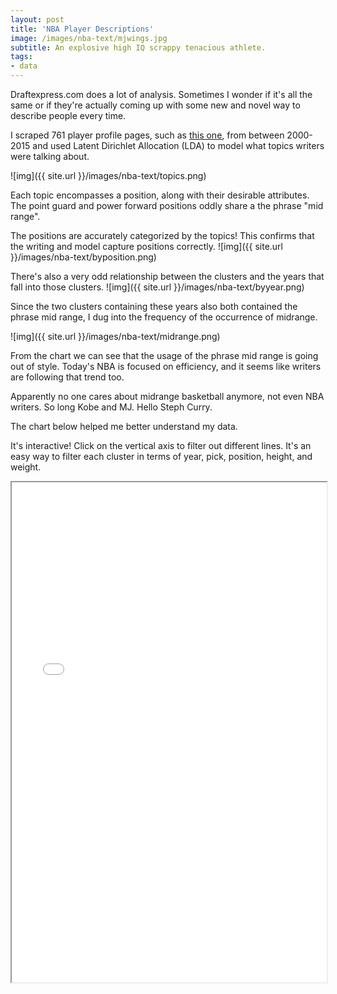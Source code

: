 ```yaml
---
layout: post
title: 'NBA Player Descriptions'
image: /images/nba-text/mjwings.jpg
subtitle: An explosive high IQ scrappy tenacious athlete.
tags:
- data
---
```

Draftexpress.com does a lot of analysis.  Sometimes I wonder if it's all the same or if they're actually coming up with some new and novel way to describe people every time.

I scraped 761 player profile pages, such as [this one](http://www.draftexpress.com/profile/Karl-Towns-61831/), from between 2000-2015 and used Latent Dirichlet Allocation (LDA) to model what topics writers were talking about.

![img]({{ site.url }}/images/nba-text/topics.png)

Each topic encompasses a position, along with their desirable attributes.  The point guard and power forward positions oddly share a the phrase "mid range".  

The positions are accurately categorized by the topics!  This confirms that the writing and  model capture positions correctly.
![img]({{ site.url }}/images/nba-text/byposition.png)

There's also a very odd relationship between the clusters and the years that fall into those clusters.
![img]({{ site.url }}/images/nba-text/byyear.png)

Since the two clusters containing these years also both contained the phrase mid range, I dug into the frequency of the occurrence of midrange.

![img]({{ site.url }}/images/nba-text/midrange.png)

From the chart we can see that the usage of the phrase mid range is going out of style.  Today's NBA is focused on efficiency, and it seems like writers are following that trend too.

Apparently no one cares about midrange basketball anymore, not even NBA writers.  So long Kobe and MJ.  Hello Steph Curry.

The chart below helped me better understand my data.

It's interactive!  Click on the vertical axis to filter out different lines.  It's an easy way to filter each cluster in terms of year, pick, position, height, and weight.

<iframe src="/images/nba-text/index.html" marginwidth="0" marginheight="0" scrolling="no" width="100%" height="800"></iframe>
